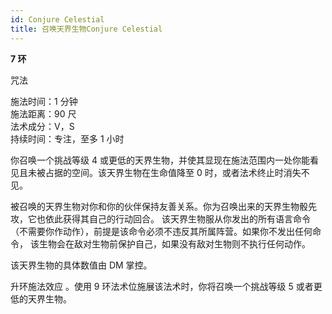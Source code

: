 ```yaml
---
id: Conjure Celestial
title: 召唤天界生物Conjure Celestial
---
```


**7 环**

咒法

施法时间：1 分钟  
施法距离：90 尺  
法术成分：V，S  
持续时间：专注，至多 1 小时

你召唤一个挑战等级 4 或更低的天界生物，并使其显现在施法范围内一处你能看见且未被占据的空间。该天界生物在生命值降至 0 时，或者法术终止时消失不见。

被召唤的天界生物对你和你的伙伴保持友善关系。你为召唤出来的天界生物骰先攻，它也依此获得其自己的行动回合。
该天界生物服从你发出的所有语言命令（不需要你作动作），前提是该命令必须不违反其所属阵营。如果你不发出任何命令，
该生物会在敌对生物前保护自己，如果没有敌对生物则不执行任何动作。

该天界生物的具体数值由 DM 掌控。

升环施法效应
。使用 9 环法术位施展该法术时，你将召唤一个挑战等级 5 或者更低的天界生物。
